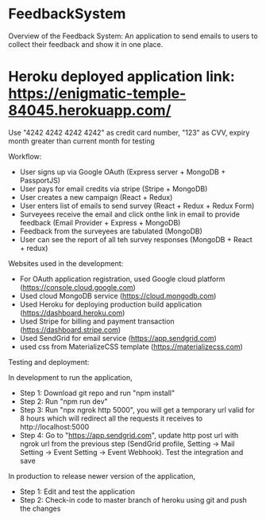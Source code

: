 # FeedbackSystem

Overview of the Feedback System:
An application to send emails to users to collect their feedback and show it in one place.

# Heroku deployed application link: https://enigmatic-temple-84045.herokuapp.com/
Use "4242 4242 4242 4242" as credit card number, "123" as CVV, expiry month greater than current month for testing 

Workflow:

* User signs up via Google OAuth (Express server + MongoDB + PassportJS)
* User pays for email credits via stripe (Stripe + MongoDB)
* User creates a new campaign (React + Redux)
* User enters list of emails to send survey (React + Redux + Redux Form)
* Surveyees receive the email and click onthe link in email to provide feedback (Email Provider + Express + MongoDB)
* Feedback from the surveyees are tabulated (MongoDB)
* User can see the report of all teh survey responses (MongoDB + React + redux)


Websites used in the development:

* For OAuth application registration, used Google cloud platform (https://console.cloud.google.com)
* Used cloud MongoDB service (https://cloud.mongodb.com)
* Used Heroku for deploying production build application (https://dashboard.heroku.com) 
* Used Stripe for billing and payment transaction (https://dashboard.stripe.com)
* Used SendGrid for email service (https://app.sendgrid.com)
* used css from MaterializeCSS template (https://materializecss.com)


Testing and deployment:

In development to run the application,

* Step 1: Download git repo and run "npm install"
* Step 2: Run "npm run dev"
* Step 3: Run "npx ngrok http 5000", you will get a temporary url valid for 8 hours which will redirect all the requests it receives to http://localhost:5000
* Step 4: Go to "https://app.sendgrid.com", update http post url with ngrok url from the previous step (SendGrid profile, Setting -> Mail Setting -> Event Setting -> Event Webhook). Test the integration and save

In production to release newer version of the application,

* Step 1: Edit and test the application
* Step 2: Check-in code to master branch of heroku using git and push the changes
